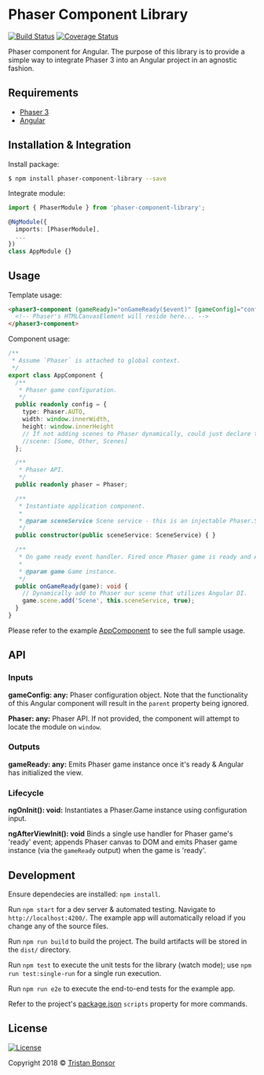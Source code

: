# Phaser Component Library

[![Build Status](https://travis-ci.org/TristanBonsor/phaser-component-library.svg?branch=develop)](https://travis-ci.org/TristanBonsor/phaser-component-library)
[![Coverage Status](https://coveralls.io/repos/github/TristanBonsor/phaser-component-library/badge.svg?branch=develop)](https://coveralls.io/github/TristanBonsor/phaser-component-library?branch=develop)

Phaser component for Angular. The purpose of this library is to provide a simple way to integrate Phaser 3 into an Angular project in an agnostic fashion.

## Requirements

- [Phaser 3](https://github.com/photonstorm/phaser)
- [Angular](https://github.com/angular/angular)

## Installation & Integration

Install package:

```bash
$ npm install phaser-component-library --save
```

Integrate module:

```typescript
import { PhaserModule } from 'phaser-component-library';

@NgModule({
  imports: [PhaserModule],
  ...
})
class AppModule {}
```

## Usage

Template usage:

```html
<phaser3-component (gameReady)="onGameReady($event)" [gameConfig]="config" [Phaser]="phaser">
  <!-- Phaser's HTMLCanvasElement will reside here... -->
</phaser3-component>
```

Component usage:

```typescript
/**
 * Assume `Phaser` is attached to global context.
 */
export class AppComponent {
  /**
   * Phaser game configuration.
   */
  public readonly config = {
    type: Phaser.AUTO,
    width: window.innerWidth,
    height: window.innerHeight
    // If not adding scenes to Phaser dynamically, could just declare them here. Or maybe do both...
    //scene: [Some, Other, Scenes]
  };

  /**
   * Phaser API.
   */
  public readonly phaser = Phaser;

  /**
   * Instantiate application component.
   *
   * @param sceneService Scene service - this is an injectable Phaser.Scene sub-class.
   */
  public constructor(public sceneService: SceneService) { }

  /**
   * On game ready event handler. Fired once Phaser game is ready and Angular view is initialized.
   *
   * @param game Game instance.
   */
  public onGameReady(game): void {
    // Dynamically add to Phaser our scene that utilizes Angular DI.
    game.scene.add('Scene', this.sceneService, true);
  }
}
```

Please refer to the example [AppComponent](https://github.com/TristanBonsor/phaser-component-library/blob/develop/src/app/app.component.ts) to see the full sample usage.

## API

### Inputs

**gameConfig: any:** Phaser configuration object. Note that the functionality of this Angular component will result in the `parent` property being ignored.

**Phaser: any:** Phaser API. If not provided, the component will attempt to locate the module on `window`.

### Outputs

**gameReady: any:** Emits Phaser game instance once it's ready & Angular has initialized the view.

### Lifecycle

**ngOnInit(): void:** Instantiates a Phaser.Game instance using configuration input.

**ngAfterViewInit(): void** Binds a single use handler for Phaser game's 'ready' event; appends Phaser canvas to DOM and emits Phaser game instance (via the `gameReady` output) when the game is 'ready'.

## Development

Ensure dependecies are installed: `npm install`.

Run `npm start` for a dev server & automated testing. Navigate to `http://localhost:4200/`. The example app will automatically reload if you change any of the source files.

Run `npm run build` to build the project. The build artifacts will be stored in the `dist/` directory.

Run `npm test` to execute the unit tests for the library (watch mode); use `npm run test:single-run` for a single run execution.

Run `npm run e2e` to execute the end-to-end tests for the example app.

Refer to the project's [package.json](https://github.com/TristanBonsor/phaser-component-library/blob/develop/package.json) `scripts` property for more commands.

## License

[![License](http://img.shields.io/:license-mit-blue.svg?style=flat-square)](https://raw.githubusercontent.com/TristanBonsor/phaser-component-library/develop/LICENSE)

Copyright 2018 © <a href="https://tristanbonsor.github.io/" target="_blank">Tristan Bonsor</a>
